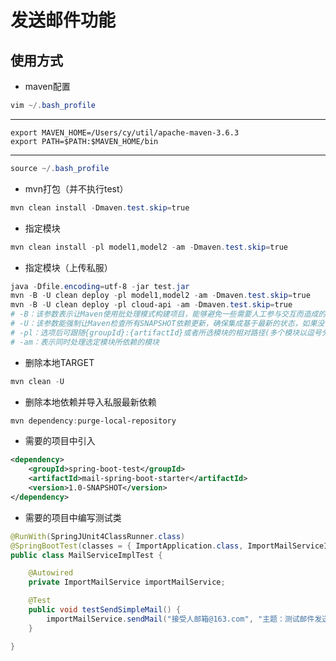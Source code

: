 # 发送邮件功能
## 使用方式
- maven配置
```powershell
vim ~/.bash_profile
````
- - -
```text
export MAVEN_HOME=/Users/cy/util/apache-maven-3.6.3
export PATH=$PATH:$MAVEN_HOME/bin
```

- - -
```powershell
source ~/.bash_profile
```

- mvn打包（并不执行test）
```powershell
mvn clean install -Dmaven.test.skip=true
```
- 指定模块
```powershell
mvn clean install -pl model1,model2 -am -Dmaven.test.skip=true
```

- 指定模块（上传私服）
```powershell
java -Dfile.encoding=utf-8 -jar test.jar
mvn -B -U clean deploy -pl model1,model2 -am -Dmaven.test.skip=true
mvn -B -U clean deploy -pl cloud-api -am -Dmaven.test.skip=true
# -B：该参数表示让Maven使用批处理模式构建项目，能够避免一些需要人工参与交互而造成的挂起状态。
# -U：该参数能强制让Maven检查所有SNAPSHOT依赖更新，确保集成基于最新的状态，如果没有该参数，Maven默认以天为单位检查更新，而持续集成的频率应该比这高很多。
# -pl：选项后可跟随{groupId}:{artifactId}或者所选模块的相对路径(多个模块以逗号分隔)
# -am：表示同时处理选定模块所依赖的模块
```

- 删除本地TARGET
```powershell
mvn clean -U
```

- 删除本地依赖并导入私服最新依赖
```powershell
mvn dependency:purge-local-repository
```



- 需要的项目中引入
```xml
<dependency>
    <groupId>spring-boot-test</groupId>
    <artifactId>mail-spring-boot-starter</artifactId>
    <version>1.0-SNAPSHOT</version>
</dependency>
```

- 需要的项目中编写测试类
```java
@RunWith(SpringJUnit4ClassRunner.class)
@SpringBootTest(classes = { ImportApplication.class, ImportMailServiceImpl.class }, webEnvironment = SpringBootTest.WebEnvironment.RANDOM_PORT)//配置启动类
public class MailServiceImplTest {

    @Autowired
    private ImportMailService importMailService;

    @Test
    public void testSendSimpleMail() {
        importMailService.sendMail("接受人邮箱@163.com", "主题：测试邮件发送", "测试邮件发送是否可用");
    }

}
```
